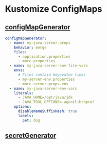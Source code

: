 # Kustomize ConfigMaps

## [configMapGenerator](https://kubectl.docs.kubernetes.io/references/kustomize/kustomization/configmapgenerator/)

```yaml
configMapGenerator:
  - name: my-java-server-props
    behavior: merge
    files:
      - application.properties
      - more.properties
  - name: my-java-server-env-file-vars
    envs:
      # Files contain key=value lines
      - my-server-env.properties
      - more-server-props.env
  - name: my-java-server-env-vars
    literals:
      - JAVA_HOME=/opt/java/jdk
      - JAVA_TOOL_OPTIONS=-agentlib:hprof
    options:
      disableNameSuffixHash: true
      labels:
        pet: dog
```

## [secretGenerator](https://kubectl.docs.kubernetes.io/references/kustomize/kustomization/secretgenerator/)
